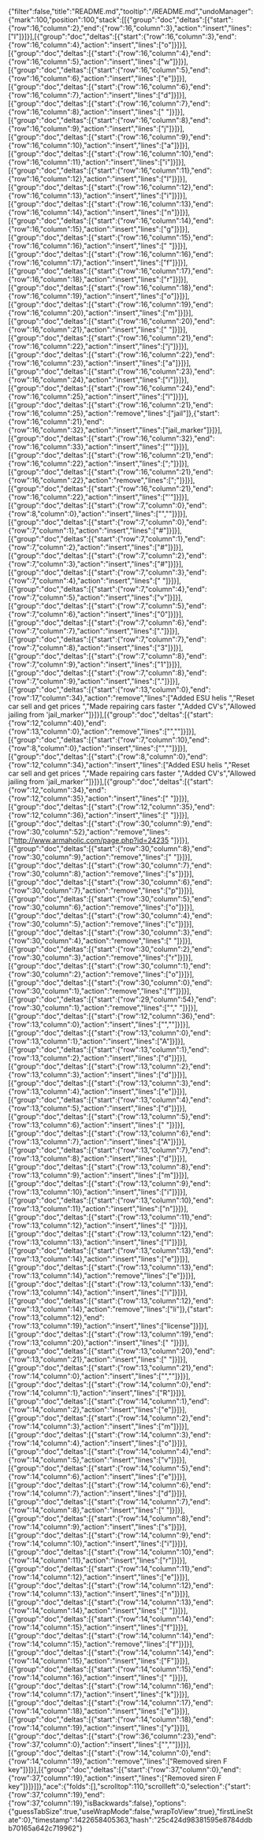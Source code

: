 {"filter":false,"title":"README.md","tooltip":"/README.md","undoManager":{"mark":100,"position":100,"stack":[[{"group":"doc","deltas":[{"start":{"row":16,"column":2},"end":{"row":16,"column":3},"action":"insert","lines":["l"]}]}],[{"group":"doc","deltas":[{"start":{"row":16,"column":3},"end":{"row":16,"column":4},"action":"insert","lines":["o"]}]}],[{"group":"doc","deltas":[{"start":{"row":16,"column":4},"end":{"row":16,"column":5},"action":"insert","lines":["w"]}]}],[{"group":"doc","deltas":[{"start":{"row":16,"column":5},"end":{"row":16,"column":6},"action":"insert","lines":["e"]}]}],[{"group":"doc","deltas":[{"start":{"row":16,"column":6},"end":{"row":16,"column":7},"action":"insert","lines":["d"]}]}],[{"group":"doc","deltas":[{"start":{"row":16,"column":7},"end":{"row":16,"column":8},"action":"insert","lines":[" "]}]}],[{"group":"doc","deltas":[{"start":{"row":16,"column":8},"end":{"row":16,"column":9},"action":"insert","lines":["j"]}]}],[{"group":"doc","deltas":[{"start":{"row":16,"column":9},"end":{"row":16,"column":10},"action":"insert","lines":["a"]}]}],[{"group":"doc","deltas":[{"start":{"row":16,"column":10},"end":{"row":16,"column":11},"action":"insert","lines":["i"]}]}],[{"group":"doc","deltas":[{"start":{"row":16,"column":11},"end":{"row":16,"column":12},"action":"insert","lines":["l"]}]}],[{"group":"doc","deltas":[{"start":{"row":16,"column":12},"end":{"row":16,"column":13},"action":"insert","lines":["i"]}]}],[{"group":"doc","deltas":[{"start":{"row":16,"column":13},"end":{"row":16,"column":14},"action":"insert","lines":["n"]}]}],[{"group":"doc","deltas":[{"start":{"row":16,"column":14},"end":{"row":16,"column":15},"action":"insert","lines":["g"]}]}],[{"group":"doc","deltas":[{"start":{"row":16,"column":15},"end":{"row":16,"column":16},"action":"insert","lines":[" "]}]}],[{"group":"doc","deltas":[{"start":{"row":16,"column":16},"end":{"row":16,"column":17},"action":"insert","lines":["f"]}]}],[{"group":"doc","deltas":[{"start":{"row":16,"column":17},"end":{"row":16,"column":18},"action":"insert","lines":["r"]}]}],[{"group":"doc","deltas":[{"start":{"row":16,"column":18},"end":{"row":16,"column":19},"action":"insert","lines":["o"]}]}],[{"group":"doc","deltas":[{"start":{"row":16,"column":19},"end":{"row":16,"column":20},"action":"insert","lines":["m"]}]}],[{"group":"doc","deltas":[{"start":{"row":16,"column":20},"end":{"row":16,"column":21},"action":"insert","lines":[" "]}]}],[{"group":"doc","deltas":[{"start":{"row":16,"column":21},"end":{"row":16,"column":22},"action":"insert","lines":["j"]}]}],[{"group":"doc","deltas":[{"start":{"row":16,"column":22},"end":{"row":16,"column":23},"action":"insert","lines":["a"]}]}],[{"group":"doc","deltas":[{"start":{"row":16,"column":23},"end":{"row":16,"column":24},"action":"insert","lines":["i"]}]}],[{"group":"doc","deltas":[{"start":{"row":16,"column":24},"end":{"row":16,"column":25},"action":"insert","lines":["l"]}]}],[{"group":"doc","deltas":[{"start":{"row":16,"column":21},"end":{"row":16,"column":25},"action":"remove","lines":["jail"]},{"start":{"row":16,"column":21},"end":{"row":16,"column":32},"action":"insert","lines":["jail_marker"]}]}],[{"group":"doc","deltas":[{"start":{"row":16,"column":32},"end":{"row":16,"column":33},"action":"insert","lines":["'"]}]}],[{"group":"doc","deltas":[{"start":{"row":16,"column":21},"end":{"row":16,"column":22},"action":"insert","lines":[";"]}]}],[{"group":"doc","deltas":[{"start":{"row":16,"column":21},"end":{"row":16,"column":22},"action":"remove","lines":[";"]}]}],[{"group":"doc","deltas":[{"start":{"row":16,"column":21},"end":{"row":16,"column":22},"action":"insert","lines":["'"]}]}],[{"group":"doc","deltas":[{"start":{"row":7,"column":0},"end":{"row":8,"column":0},"action":"insert","lines":["",""]}]}],[{"group":"doc","deltas":[{"start":{"row":7,"column":0},"end":{"row":7,"column":1},"action":"insert","lines":["#"]}]}],[{"group":"doc","deltas":[{"start":{"row":7,"column":1},"end":{"row":7,"column":2},"action":"insert","lines":["#"]}]}],[{"group":"doc","deltas":[{"start":{"row":7,"column":2},"end":{"row":7,"column":3},"action":"insert","lines":["#"]}]}],[{"group":"doc","deltas":[{"start":{"row":7,"column":3},"end":{"row":7,"column":4},"action":"insert","lines":[" "]}]}],[{"group":"doc","deltas":[{"start":{"row":7,"column":4},"end":{"row":7,"column":5},"action":"insert","lines":["v"]}]}],[{"group":"doc","deltas":[{"start":{"row":7,"column":5},"end":{"row":7,"column":6},"action":"insert","lines":["0"]}]}],[{"group":"doc","deltas":[{"start":{"row":7,"column":6},"end":{"row":7,"column":7},"action":"insert","lines":["."]}]}],[{"group":"doc","deltas":[{"start":{"row":7,"column":7},"end":{"row":7,"column":8},"action":"insert","lines":["3"]}]}],[{"group":"doc","deltas":[{"start":{"row":7,"column":8},"end":{"row":7,"column":9},"action":"insert","lines":["1"]}]}],[{"group":"doc","deltas":[{"start":{"row":7,"column":8},"end":{"row":7,"column":9},"action":"insert","lines":["."]}]}],[{"group":"doc","deltas":[{"start":{"row":13,"column":0},"end":{"row":17,"column":34},"action":"remove","lines":["Added ESU helis  ","Reset car sell and get prices  ","Made repairing cars faster  ","Added CV's","Allowed jailing from 'jail_marker'"]}]}],[{"group":"doc","deltas":[{"start":{"row":12,"column":40},"end":{"row":13,"column":0},"action":"remove","lines":["",""]}]}],[{"group":"doc","deltas":[{"start":{"row":7,"column":10},"end":{"row":8,"column":0},"action":"insert","lines":["",""]}]}],[{"group":"doc","deltas":[{"start":{"row":8,"column":0},"end":{"row":12,"column":34},"action":"insert","lines":["Added ESU helis  ","Reset car sell and get prices  ","Made repairing cars faster  ","Added CV's","Allowed jailing from 'jail_marker'"]}]}],[{"group":"doc","deltas":[{"start":{"row":12,"column":34},"end":{"row":12,"column":35},"action":"insert","lines":[" "]}]}],[{"group":"doc","deltas":[{"start":{"row":12,"column":35},"end":{"row":12,"column":36},"action":"insert","lines":[" "]}]}],[{"group":"doc","deltas":[{"start":{"row":30,"column":9},"end":{"row":30,"column":52},"action":"remove","lines":["http://www.armaholic.com/page.php?id=24235 "]}]}],[{"group":"doc","deltas":[{"start":{"row":30,"column":8},"end":{"row":30,"column":9},"action":"remove","lines":[" "]}]}],[{"group":"doc","deltas":[{"start":{"row":30,"column":7},"end":{"row":30,"column":8},"action":"remove","lines":["s"]}]}],[{"group":"doc","deltas":[{"start":{"row":30,"column":6},"end":{"row":30,"column":7},"action":"remove","lines":["p"]}]}],[{"group":"doc","deltas":[{"start":{"row":30,"column":5},"end":{"row":30,"column":6},"action":"remove","lines":["o"]}]}],[{"group":"doc","deltas":[{"start":{"row":30,"column":4},"end":{"row":30,"column":5},"action":"remove","lines":["c"]}]}],[{"group":"doc","deltas":[{"start":{"row":30,"column":3},"end":{"row":30,"column":4},"action":"remove","lines":[" "]}]}],[{"group":"doc","deltas":[{"start":{"row":30,"column":2},"end":{"row":30,"column":3},"action":"remove","lines":["r"]}]}],[{"group":"doc","deltas":[{"start":{"row":30,"column":1},"end":{"row":30,"column":2},"action":"remove","lines":["o"]}]}],[{"group":"doc","deltas":[{"start":{"row":30,"column":0},"end":{"row":30,"column":1},"action":"remove","lines":["f"]}]}],[{"group":"doc","deltas":[{"start":{"row":29,"column":54},"end":{"row":30,"column":1},"action":"remove","lines":[""," "]}]}],[{"group":"doc","deltas":[{"start":{"row":12,"column":36},"end":{"row":13,"column":0},"action":"insert","lines":["",""]}]}],[{"group":"doc","deltas":[{"start":{"row":13,"column":0},"end":{"row":13,"column":1},"action":"insert","lines":["A"]}]}],[{"group":"doc","deltas":[{"start":{"row":13,"column":1},"end":{"row":13,"column":2},"action":"insert","lines":["d"]}]}],[{"group":"doc","deltas":[{"start":{"row":13,"column":2},"end":{"row":13,"column":3},"action":"insert","lines":["d"]}]}],[{"group":"doc","deltas":[{"start":{"row":13,"column":3},"end":{"row":13,"column":4},"action":"insert","lines":["e"]}]}],[{"group":"doc","deltas":[{"start":{"row":13,"column":4},"end":{"row":13,"column":5},"action":"insert","lines":["d"]}]}],[{"group":"doc","deltas":[{"start":{"row":13,"column":5},"end":{"row":13,"column":6},"action":"insert","lines":[" "]}]}],[{"group":"doc","deltas":[{"start":{"row":13,"column":6},"end":{"row":13,"column":7},"action":"insert","lines":["A"]}]}],[{"group":"doc","deltas":[{"start":{"row":13,"column":7},"end":{"row":13,"column":8},"action":"insert","lines":["d"]}]}],[{"group":"doc","deltas":[{"start":{"row":13,"column":8},"end":{"row":13,"column":9},"action":"insert","lines":["m"]}]}],[{"group":"doc","deltas":[{"start":{"row":13,"column":9},"end":{"row":13,"column":10},"action":"insert","lines":["i"]}]}],[{"group":"doc","deltas":[{"start":{"row":13,"column":10},"end":{"row":13,"column":11},"action":"insert","lines":["n"]}]}],[{"group":"doc","deltas":[{"start":{"row":13,"column":11},"end":{"row":13,"column":12},"action":"insert","lines":[" "]}]}],[{"group":"doc","deltas":[{"start":{"row":13,"column":12},"end":{"row":13,"column":13},"action":"insert","lines":["l"]}]}],[{"group":"doc","deltas":[{"start":{"row":13,"column":13},"end":{"row":13,"column":14},"action":"insert","lines":["e"]}]}],[{"group":"doc","deltas":[{"start":{"row":13,"column":13},"end":{"row":13,"column":14},"action":"remove","lines":["e"]}]}],[{"group":"doc","deltas":[{"start":{"row":13,"column":13},"end":{"row":13,"column":14},"action":"insert","lines":["i"]}]}],[{"group":"doc","deltas":[{"start":{"row":13,"column":12},"end":{"row":13,"column":14},"action":"remove","lines":["li"]},{"start":{"row":13,"column":12},"end":{"row":13,"column":19},"action":"insert","lines":["license"]}]}],[{"group":"doc","deltas":[{"start":{"row":13,"column":19},"end":{"row":13,"column":20},"action":"insert","lines":[" "]}]}],[{"group":"doc","deltas":[{"start":{"row":13,"column":20},"end":{"row":13,"column":21},"action":"insert","lines":[" "]}]}],[{"group":"doc","deltas":[{"start":{"row":13,"column":21},"end":{"row":14,"column":0},"action":"insert","lines":["",""]}]}],[{"group":"doc","deltas":[{"start":{"row":14,"column":0},"end":{"row":14,"column":1},"action":"insert","lines":["R"]}]}],[{"group":"doc","deltas":[{"start":{"row":14,"column":1},"end":{"row":14,"column":2},"action":"insert","lines":["e"]}]}],[{"group":"doc","deltas":[{"start":{"row":14,"column":2},"end":{"row":14,"column":3},"action":"insert","lines":["m"]}]}],[{"group":"doc","deltas":[{"start":{"row":14,"column":3},"end":{"row":14,"column":4},"action":"insert","lines":["o"]}]}],[{"group":"doc","deltas":[{"start":{"row":14,"column":4},"end":{"row":14,"column":5},"action":"insert","lines":["v"]}]}],[{"group":"doc","deltas":[{"start":{"row":14,"column":5},"end":{"row":14,"column":6},"action":"insert","lines":["e"]}]}],[{"group":"doc","deltas":[{"start":{"row":14,"column":6},"end":{"row":14,"column":7},"action":"insert","lines":["d"]}]}],[{"group":"doc","deltas":[{"start":{"row":14,"column":7},"end":{"row":14,"column":8},"action":"insert","lines":[" "]}]}],[{"group":"doc","deltas":[{"start":{"row":14,"column":8},"end":{"row":14,"column":9},"action":"insert","lines":["s"]}]}],[{"group":"doc","deltas":[{"start":{"row":14,"column":9},"end":{"row":14,"column":10},"action":"insert","lines":["i"]}]}],[{"group":"doc","deltas":[{"start":{"row":14,"column":10},"end":{"row":14,"column":11},"action":"insert","lines":["r"]}]}],[{"group":"doc","deltas":[{"start":{"row":14,"column":11},"end":{"row":14,"column":12},"action":"insert","lines":["e"]}]}],[{"group":"doc","deltas":[{"start":{"row":14,"column":12},"end":{"row":14,"column":13},"action":"insert","lines":["n"]}]}],[{"group":"doc","deltas":[{"start":{"row":14,"column":13},"end":{"row":14,"column":14},"action":"insert","lines":[" "]}]}],[{"group":"doc","deltas":[{"start":{"row":14,"column":14},"end":{"row":14,"column":15},"action":"insert","lines":["f"]}]}],[{"group":"doc","deltas":[{"start":{"row":14,"column":14},"end":{"row":14,"column":15},"action":"remove","lines":["f"]}]}],[{"group":"doc","deltas":[{"start":{"row":14,"column":14},"end":{"row":14,"column":15},"action":"insert","lines":["F"]}]}],[{"group":"doc","deltas":[{"start":{"row":14,"column":15},"end":{"row":14,"column":16},"action":"insert","lines":[" "]}]}],[{"group":"doc","deltas":[{"start":{"row":14,"column":16},"end":{"row":14,"column":17},"action":"insert","lines":["k"]}]}],[{"group":"doc","deltas":[{"start":{"row":14,"column":17},"end":{"row":14,"column":18},"action":"insert","lines":["e"]}]}],[{"group":"doc","deltas":[{"start":{"row":14,"column":18},"end":{"row":14,"column":19},"action":"insert","lines":["y"]}]}],[{"group":"doc","deltas":[{"start":{"row":36,"column":23},"end":{"row":37,"column":0},"action":"insert","lines":["",""]}]}],[{"group":"doc","deltas":[{"start":{"row":14,"column":0},"end":{"row":14,"column":19},"action":"remove","lines":["Removed siren F key"]}]}],[{"group":"doc","deltas":[{"start":{"row":37,"column":0},"end":{"row":37,"column":19},"action":"insert","lines":["Removed siren F key"]}]}]]},"ace":{"folds":[],"scrolltop":110,"scrollleft":0,"selection":{"start":{"row":37,"column":19},"end":{"row":37,"column":19},"isBackwards":false},"options":{"guessTabSize":true,"useWrapMode":false,"wrapToView":true},"firstLineState":0},"timestamp":1422658405363,"hash":"25c424d98381595e8784ddbb70165a642c719962"}